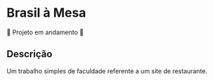 # Brasil à Mesa
:construction: Projeto em andamento :construction:
## Descrição

Um trabalho simples de faculdade referente a um site de restaurante.
